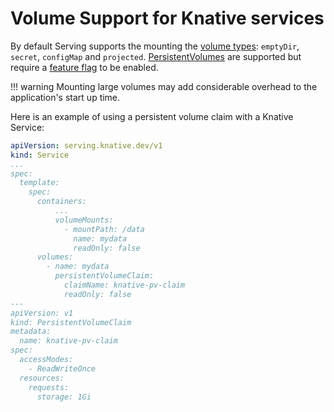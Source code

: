# Volume Support for Knative services

By default Serving supports the mounting the [volume types](https://kubernetes.io/docs/concepts/storage/volumes): `emptyDir`, `secret`, `configMap` and `projected`. [PersistentVolumes](https://kubernetes.io/docs/concepts/storage/persistent-volumes/) are supported but require a [feature flag](../configuration/feature-flags.md) to be enabled.

!!! warning
    Mounting large volumes may add considerable overhead to the application's start up time.


Here is an example of using a persistent volume claim with a Knative Service:

```yaml
apiVersion: serving.knative.dev/v1
kind: Service
...
spec:
  template:
    spec:
      containers:
          ...
          volumeMounts:
            - mountPath: /data
              name: mydata
              readOnly: false
      volumes:
        - name: mydata
          persistentVolumeClaim:
            claimName: knative-pv-claim
            readOnly: false
---
apiVersion: v1
kind: PersistentVolumeClaim
metadata:
  name: knative-pv-claim
spec:
  accessModes:
    - ReadWriteOnce
  resources:
    requests:
      storage: 1Gi
```
